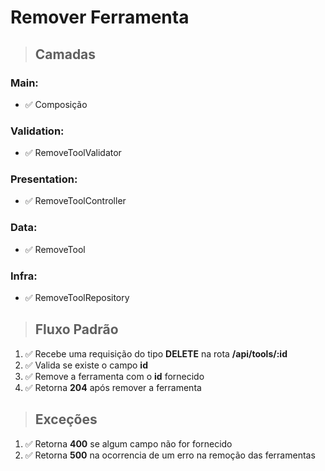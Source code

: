 # **Remover Ferramenta**

> ## Camadas
### Main:
- ✅ Composição

### Validation:
- ✅ RemoveToolValidator

### Presentation:
- ✅ RemoveToolController

### Data:
- ✅ RemoveTool

### Infra:
- ✅ RemoveToolRepository

> ## Fluxo Padrão
1. ✅ Recebe uma requisição do tipo **DELETE** na rota **/api/tools/:id**
1. ✅ Valida se existe o campo **id**
1. ✅ Remove a ferramenta com o **id** fornecido
1. ✅ Retorna **204** após remover a ferramenta

> ## Exceções
1. ✅ Retorna **400** se algum campo não for fornecido
1. ✅ Retorna **500** na ocorrencia de um erro na remoção das ferramentas